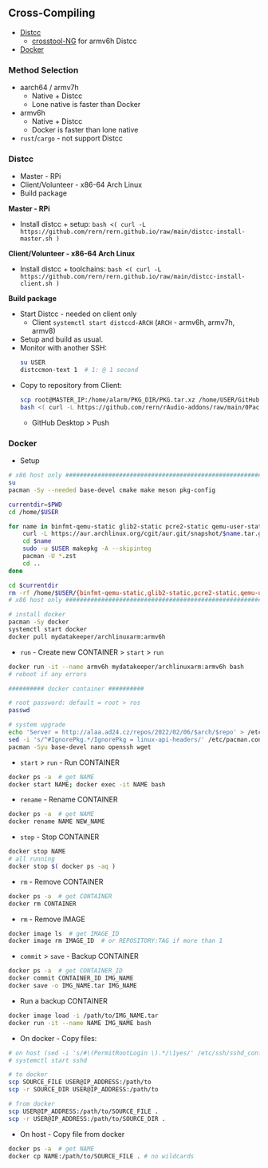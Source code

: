 Cross-Compiling
---
- [Distcc](#distcc)
    - [crosstool-NG](https://github.com/rern/rern.github.io/tree/main/crosstool-NG) for armv6h Distcc
- [Docker](#docker)

### Method Selection
- aarch64 / armv7h
	- Native + Distcc
	- Lone native is faster than Docker
- armv6h
	- Native + Distcc
	- Docker is faster than lone native
- `rust`/`cargo` - not support Distcc

### Distcc
- Master - RPi
- Client/Volunteer - x86-64 Arch Linux
- Build package

**Master - RPi**
- Install distcc + setup: `bash <( curl -L https://github.com/rern/rern.github.io/raw/main/distcc-install-master.sh )`

**Client/Volunteer - x86-64 Arch Linux**
- Install distcc + toolchains: `bash <( curl -L https://github.com/rern/rern.github.io/raw/main/distcc-install-client.sh )`

**Build package**
- Start Distcc - needed on client only
	- Client `systemctl start distccd-ARCH` (`ARCH` - armv6h, armv7h, armv8)
- Setup and build as usual.
- Monitor with another SSH: 
	```sh
	su USER
	distccmon-text 1  # 1: @ 1 second
	```
- Copy to repository from Client:
	```sh
	scp root@MASTER_IP:/home/alarm/PKG_DIR/PKG.tar.xz /home/USER/GitHub/rern.github.io/ARCH
	bash <( curl -L https://github.com/rern/rAudio-addons/raw/main/0Packages/repoupdate.sh )	
	```
	- GitHub Desktop > Push

### Docker
- Setup
```sh
# x86 host only ##############################################################################
su
pacman -Sy --needed base-devel cmake make meson pkg-config

currentdir=$PWD
cd /home/$USER

for name in binfmt-qemu-static glib2-static pcre2-static qemu-user-static; do # keep order
	curl -L https://aur.archlinux.org/cgit/aur.git/snapshot/$name.tar.gz | sudo -u $USER bsdtar xf -
	cd $name
	sudo -u $USER makepkg -A --skipinteg
	pacman -U *.zst
	cd ..
done

cd $currentdir
rm -rf /home/$USER/{binfmt-qemu-static,glib2-static,pcre2-static,qemu-user-static}
# x86 host only ##############################################################################

# install docker
pacman -Sy docker
systemctl start docker
docker pull mydatakeeper/archlinuxarm:armv6h
```
- `run` - Create new CONTAINER > `start` > `run`
```sh
docker run -it --name armv6h mydatakeeper/archlinuxarm:armv6h bash
# reboot if any errors

########## docker container ##########

# root password: default = root > ros
passwd

# system upgrade
echo 'Server = http://alaa.ad24.cz/repos/2022/02/06/$arch/$repo' > /etc/pacman.d/mirrorlist
sed -i 's/^#IgnorePkg.*/IgnorePkg = linux-api-headers/' /etc/pacman.conf
pacman -Syu base-devel nano openssh wget
```
- `start` > `run` - Run CONTAINER
```sh
docker ps -a  # get NAME
docker start NAME; docker exec -it NAME bash
```
- `rename` - Rename CONTAINER
```sh
docker ps -a  # get NAME
docker rename NAME NEW_NAME
```
- `stop` - Stop CONTAINER
```sh
docker stop NAME
# all running
docker stop $( docker ps -aq )
```
- `rm` - Remove CONTAINER
```sh
docker ps -a  # get CONTAINER
docker rm CONTAINER
```
- `rm` - Remove IMAGE
```sh
docker image ls  # get IMAGE_ID
docker image rm IMAGE_ID  # or REPOSITORY:TAG if more than 1
```
- `commit` > `save` - Backup CONTAINER
```sh
docker ps -a  # get CONTAINER_ID
docker commit CONTAINER_ID IMG_NAME
docker save -o IMG_NAME.tar IMG_NAME
```
- Run a backup CONTAINER
```sh
docker image load -i /path/to/IMG_NAME.tar
docker run -it --name NAME IMG_NAME bash
```
- On docker - Copy files:
```sh
# on host (sed -i 's/#\(PermitRootLogin \).*/\1yes/' /etc/ssh/sshd_config)
# systemctl start sshd

# to docker
scp SOURCE_FILE USER@IP_ADDRESS:/path/to
scp -r SOURCE_DIR USER@IP_ADDRESS:/path/to

# from docker
scp USER@IP_ADDRESS:/path/to/SOURCE_FILE .
scp -r USER@IP_ADDRESS:/path/to/SOURCE_DIR .
```
- On host - Copy file from docker
```sh
docker ps -a  # get NAME
docker cp NAME:/path/to/SOURCE_FILE . # no wildcards
```
